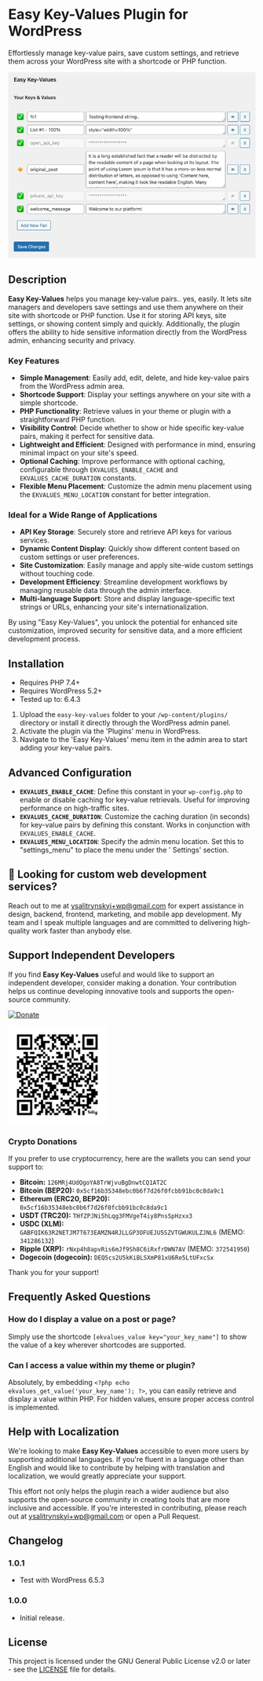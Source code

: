 # Easy Key-Values Plugin for WordPress

Effortlessly manage key-value pairs, save custom settings, and retrieve them across your WordPress site with a shortcode
or PHP function.

![Preview](images/preview.jpg)

## Description

**Easy Key-Values** helps you manage key-value pairs.. yes, easily. It lets site managers and developers save settings and use
them anywhere on their site with shortcode or PHP function. Use it for storing API keys, site settings, or showing
content simply and quickly. Additionally, the plugin offers the ability to hide sensitive information directly from the
WordPress admin, enhancing security and privacy.

### Key Features

- **Simple Management**: Easily add, edit, delete, and hide key-value pairs from the WordPress admin area.
- **Shortcode Support**: Display your settings anywhere on your site with a simple shortcode.
- **PHP Functionality**: Retrieve values in your theme or plugin with a straightforward PHP function.
- **Visibility Control**: Decide whether to show or hide specific key-value pairs, making it perfect for sensitive data.
- **Lightweight and Efficient**: Designed with performance in mind, ensuring minimal impact on your site's speed.
- **Optional Caching**: Improve performance with optional caching, configurable through `EKVALUES_ENABLE_CACHE`
  and `EKVALUES_CACHE_DURATION` constants.
- **Flexible Menu Placement**: Customize the admin menu placement using the `EKVALUES_MENU_LOCATION` constant for better
  integration.

### Ideal for a Wide Range of Applications

- **API Key Storage**: Securely store and retrieve API keys for various services.
- **Dynamic Content Display**: Quickly show different content based on custom settings or user preferences.
- **Site Customization**: Easily manage and apply site-wide custom settings without touching code.
- **Development Efficiency**: Streamline development workflows by managing reusable data through the admin interface.
- **Multi-language Support**: Store and display language-specific text strings or URLs, enhancing your site's
  internationalization.

By using "Easy Key-Values", you unlock the potential for enhanced site customization, improved security for sensitive
data, and a more efficient development process.

## Installation

- Requires PHP 7.4+
- Requires WordPress 5.2+
- Tested up to: 6.4.3

1. Upload the `easy-key-values` folder to your `/wp-content/plugins/` directory or install it directly through the
   WordPress admin panel.
2. Activate the plugin via the 'Plugins' menu in WordPress.
3. Navigate to the 'Easy Key-Values' menu item in the admin area to start adding your key-value pairs.

## Advanced Configuration

- **`EKVALUES_ENABLE_CACHE`**: Define this constant in your `wp-config.php` to enable or disable caching for key-value
  retrievals. Useful for improving performance on high-traffic sites.
- **`EKVALUES_CACHE_DURATION`**: Customize the caching duration (in seconds) for key-value pairs by defining this constant.
  Works in conjunction with `EKVALUES_ENABLE_CACHE`.
- **`EKVALUES_MENU_LOCATION`**: Specify the admin menu location. Set this to "settings_menu" to place the menu under the '
  Settings' section.

## 🚀 Looking for custom web development services?

Reach out to me at [ysalitrynskyi+wp@gmail.com](mailto:ysalitrynskyi+wp@gmail.com) for expert assistance in design,
backend, frontend, marketing, and mobile app development. My team and I speak multiple languages and are committed to
delivering high-quality work faster than anybody else.

## Support Independent Developers

If you find **Easy Key-Values** useful and would like to support an independent developer, consider making a donation.
Your contribution helps us continue developing innovative tools and supports the open-source community.

[![Donate](https://www.paypalobjects.com/en_US/i/btn/btn_donateCC_LG.gif)](http://bit.ly/EKVPaypalDonation)

[![Donate](images/EKVPaypalDonation.jpg)](http://bit.ly/EKVPaypalDonation)

### Crypto Donations

If you prefer to use cryptocurrency, here are the wallets you can send your support to:

- **Bitcoin:** `126MRj4UdQgoYA8TrWjvuBgDnwtCQ1AT2C`
- **Bitcoin (BEP20):** `0x5cf16b35348ebc0b6f7d26f0fcbb91bc0c8da9c1`
- **Ethereum (ERC20, BEP20):** `0x5cf16b35348ebc0b6f7d26f0fcbb91bc0c8da9c1`
- **USDT (TRC20):** `THfZPJNi5hLqg3FMVgeT4iy8PnsSpHzxx3`
- **USDC (XLM):** `GABFQIK63R2NETJM7T673EAMZN4RJLLGP3OFUEJU5SZVTGWUKULZJNL6` (MEMO: `341286132`)
- **Ripple (XRP):** `rNxp4h8apvRis6mJf9Sh8C6iRxfrDWN7AV` (MEMO: `372541950`)
- **Dogecoin (dogecoin):** `DEQ5cs2U5kKiBLSXmP81xU6Re5LtUFxcSx`

Thank you for your support!

## Frequently Asked Questions

### How do I display a value on a post or page?

Simply use the shortcode `[ekvalues_value key="your_key_name"]` to show the value of a key wherever shortcodes are supported.

### Can I access a value within my theme or plugin?

Absolutely, by embedding `<?php echo ekvalues_get_value('your_key_name'); ?>`, you can easily retrieve and display a value
within PHP. For hidden values, ensure proper access control is implemented.

## Help with Localization

We're looking to make **Easy Key-Values** accessible to even more users by supporting additional languages. If you're fluent in a language other than English and would like to contribute by helping with translation and localization, we would greatly appreciate your support.

This effort not only helps the plugin reach a wider audience but also supports the open-source community in creating tools that are more inclusive and accessible. If you're interested in contributing, please reach out at [ysalitrynskyi+wp@gmail.com](mailto:ysalitrynskyi+wp@gmail.com) or open a Pull Request.

## Changelog

### 1.0.1

- Test with WordPress 6.5.3

### 1.0.0

- Initial release.

## License

This project is licensed under the GNU General Public License v2.0 or later - see
the [LICENSE](https://www.gnu.org/licenses/gpl-2.0.html) file for details.
